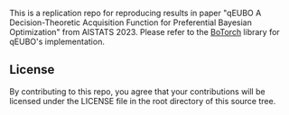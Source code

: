 This is a replication repo for reproducing results in paper "qEUBO A Decision-Theoretic Acquisition Function for Preferential Bayesian Optimization" from AISTATS 2023.
Please refer to the [BoTorch](https://botorch.org/) library for qEUBO's implementation.

## License
By contributing to this repo, you agree that your contributions will be licensed
under the LICENSE file in the root directory of this source tree.